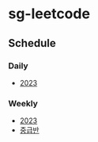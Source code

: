 # sg-leetcode

## Schedule

### Daily 
- [2023](plan/2023/daily.md)

### Weekly 
- [2023](plan/2023/weekly.md)
- [중급반](plan/2023/weekly-intermediate.md)

